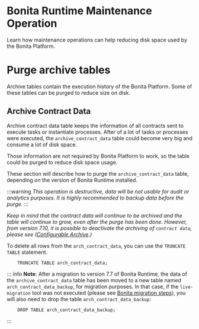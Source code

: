 # Bonita Runtime Maintenance Operation

Learn how maintenance operations can help reducing disk space used by the Bonita Platform.

# Purge archive tables
Archive tables contain the execution history of the Bonita Platform. Some of these tables can be purged to reduce size on disk.

## Archive Contract Data

Archive contract data table keeps the information of all contracts sent to execute tasks or instantiate processes.
After of a lot of tasks or processes were executed, the `archive_contract_data` table could become very big and
consume a lot of disk space.

Those information are not required by Bonita Platform to work, so the table could be purged to reduce disk space usage.
                                                                                                                                 

These section will describe how to purge the `archive_contract_data` table, depending on the version of Bonita Runtime installed.

:::warning
_This operation is destructive, data will be not usable for audit or analytics purposes. It is highly recommended to backup data
before the purge._
:::

_Keep in mind that the contract data will continue to be archived and the table will continue to grow, even after the purge has been done.
However, from version 7.10, it is possible to deactivate the archiving of `contract data`, please see ([Configurable Archive](configurable-archive.md).)_  


To delete all rows from the `arch_contract_data`, you can use the `TRUNCATE TABLE` statement.
~~~~
    TRUNCATE TABLE arch_contract_data;
~~~~

::: info
**Note**: After a migration to version 7.7 of Bonita Runtime, the data of the `archive_contract_data` table has been moved
to a new table named `arch_contract_data_backup`, for migration purposes.
In that case, if the `live-migration` tool was not executed (please see [Bonita migration steps](migrate-from-an-earlier-version-of-bonita-bpm.md)),
you will also need to drop the table `arch_contract_data_backup`:
~~~~
    DROP TABLE arch_contract_data_backup;
~~~~
:::
